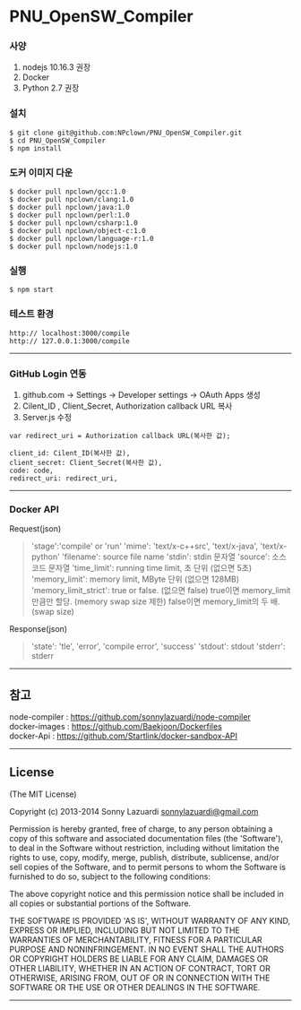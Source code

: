 PNU_OpenSW_Compiler
==============
### 사양
1. nodejs 10.16.3 권장
2. Docker
3. Python 2.7 권장

### 설치

```console
$ git clone git@github.com:NPclown/PNU_OpenSW_Compiler.git
$ cd PNU_OpenSW_Compiler
$ npm install
```

### 도커 이미지 다운
```console
$ docker pull npclown/gcc:1.0
$ docker pull npclown/clang:1.0
$ docker pull npclown/java:1.0
$ docker pull npclown/perl:1.0
$ docker pull npclown/csharp:1.0
$ docker pull npclown/object-c:1.0
$ docker pull npclown/language-r:1.0
$ docker pull npclown/nodejs:1.0
```

### 실행
```console
$ npm start
```

### 테스트 환경
```
http:// localhost:3000/compile
http:// 127.0.0.1:3000/compile
```
___

### GitHub Login 연동

1. github.com -> Settings -> Developer settings -> OAuth Apps 생성
2. Cilent_ID , Client_Secret, Authorization callback URL 복사
3. Server.js 수정
```
var redirect_uri = Authorization callback URL(복사한 값);

client_id: Cilent_ID(복사한 값),
client_secret: Client_Secret(복사한 값),
code: code,
redirect_uri: redirect_uri,
```
___
### Docker API
Request(json)
> 'stage':'compile' or 'run'
'mime': 'text/x-c++src', 'text/x-java', 'text/x-python'
'filename': source file name
'stdin': stdin 문자열
'source': 소스코드 문자열
'time_limit': running time limit, 초 단위 (없으면 5초)
'memory_limit': memory limit, MByte 단위 (없으면 128MB)
'memory_limit_strict': true or false. (없으면 false) true이면 memory_limit만큼만 할당. 
(memory swap size 제한) false이면 memory_limit의 두 배.(swap size)

Response(json)
>'state': 'tle', 'error', 'compile error', 'success'
'stdout': stdout
'stderr': stderr
___
## 참고
node-compiler : https://github.com/sonnylazuardi/node-compiler  
docker-images : https://github.com/Baekjoon/Dockerfiles  
docker-Api : https://github.com/Startlink/docker-sandbox-API  
___
## License

(The MIT License)

Copyright (c) 2013-2014 Sonny Lazuardi <sonnylazuardi@gmail.com>

Permission is hereby granted, free of charge, to any person obtaining
a copy of this software and associated documentation files (the
'Software'), to deal in the Software without restriction, including
without limitation the rights to use, copy, modify, merge, publish,
distribute, sublicense, and/or sell copies of the Software, and to
permit persons to whom the Software is furnished to do so, subject to
the following conditions:

The above copyright notice and this permission notice shall be
included in all copies or substantial portions of the Software.

THE SOFTWARE IS PROVIDED 'AS IS', WITHOUT WARRANTY OF ANY KIND,
EXPRESS OR IMPLIED, INCLUDING BUT NOT LIMITED TO THE WARRANTIES OF
MERCHANTABILITY, FITNESS FOR A PARTICULAR PURPOSE AND NONINFRINGEMENT.
IN NO EVENT SHALL THE AUTHORS OR COPYRIGHT HOLDERS BE LIABLE FOR ANY
CLAIM, DAMAGES OR OTHER LIABILITY, WHETHER IN AN ACTION OF CONTRACT,
TORT OR OTHERWISE, ARISING FROM, OUT OF OR IN CONNECTION WITH THE
SOFTWARE OR THE USE OR OTHER DEALINGS IN THE SOFTWARE.

---
